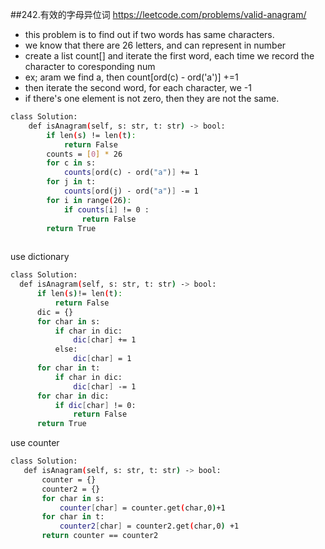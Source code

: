 ##242.有效的字母异位词
https://leetcode.com/problems/valid-anagram/
- this problem is to find out if two words has same characters. 
- we know that there are 26 letters, and can represent in number
- create a list count[] and iterate the first word, each time we record the character to coresponding num 
- ex; aram  we find a, then count[ord(c) - ord('a')] +=1
- then iterate the second word, for each character, we -1
- if there's one element is not zero, then they are not the same.
```sh
class Solution:
    def isAnagram(self, s: str, t: str) -> bool:
        if len(s) != len(t):
            return False
        counts = [0] * 26
        for c in s:
            counts[ord(c) - ord("a")] += 1
        for j in t: 
            counts[ord(j) - ord("a")] -= 1
        for i in range(26):
            if counts[i] != 0 :
                return False
        return True
        
 ```
 
  use dictionary
  ```sh
  class Solution:
    def isAnagram(self, s: str, t: str) -> bool:
        if len(s)!= len(t):
            return False
        dic = {}
        for char in s:
            if char in dic:
                dic[char] += 1
            else:
                dic[char] = 1
        for char in t:
            if char in dic:
                dic[char] -= 1
        for char in dic:
            if dic[char] != 0:
                return False
        return True
 
 ```
 
 use counter
 ```sh
 class Solution:
    def isAnagram(self, s: str, t: str) -> bool:
        counter = {}
        counter2 = {}
        for char in s:
            counter[char] = counter.get(char,0)+1
        for char in t:
            counter2[char] = counter2.get(char,0) +1
        return counter == counter2
            
```
